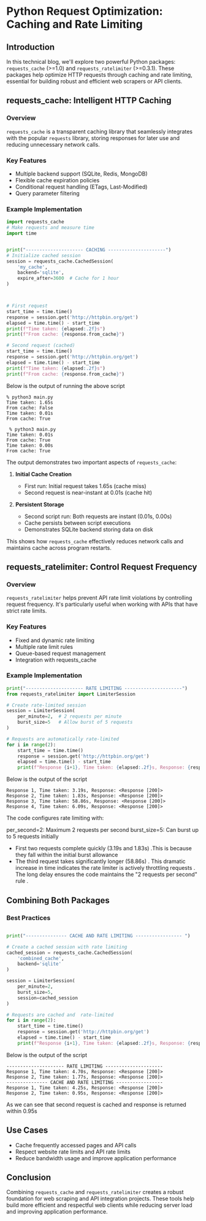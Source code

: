 # Python Request Optimization: Caching and Rate Limiting

## Introduction
In this technical blog, we'll explore two powerful Python packages: `requests_cache` (>=1.0) and `requests_ratelimiter` (>=0.3.1). These packages help optimize HTTP requests through caching and rate limiting, essential for building robust and efficient web scrapers or API clients.

## requests_cache: Intelligent HTTP Caching

### Overview
`requests_cache` is a transparent caching library that seamlessly integrates with the popular `requests` library, storing responses for later use and reducing unnecessary network calls.

### Key Features
- Multiple backend support (SQLite, Redis, MongoDB)
- Flexible cache expiration policies
- Conditional request handling (ETags, Last-Modified)
- Query parameter filtering

### Example Implementation
```python
import requests_cache
# Make requests and measure time
import time


print("--------------------- CACHING ---------------------")
# Initialize cached session
session = requests_cache.CachedSession(
    'my_cache',
    backend='sqlite',
    expire_after=3600  # Cache for 1 hour
)



# First request
start_time = time.time()
response = session.get('http://httpbin.org/get')
elapsed = time.time() - start_time
print(f"Time taken: {elapsed:.2f}s")
print(f"From cache: {response.from_cache}")

# Second request (cached)
start_time = time.time()
response = session.get('http://httpbin.org/get')
elapsed = time.time() - start_time
print(f"Time taken: {elapsed:.2f}s")
print(f"From cache: {response.from_cache}")

```

Below is the output of running the above script 


```
% python3 main.py
Time taken: 1.65s
From cache: False
Time taken: 0.01s
From cache: True

 % python3 main.py
Time taken: 0.01s
From cache: True
Time taken: 0.00s
From cache: True
```

The output demonstrates two important aspects of `requests_cache`:

1. **Initial Cache Creation**
    - First run: Initial request takes 1.65s (cache miss)
    - Second request is near-instant at 0.01s (cache hit)

2. **Persistent Storage**
    - Second script run: Both requests are instant (0.01s, 0.00s)
    - Cache persists between script executions
    - Demonstrates SQLite backend storing data on disk

This shows how `requests_cache` effectively reduces network calls and maintains cache across program restarts.



## requests_ratelimiter: Control Request Frequency

### Overview
`requests_ratelimiter` helps prevent API rate limit violations by controlling request frequency. It's particularly useful when working with APIs that have strict rate limits.

### Key Features
- Fixed and dynamic rate limiting
- Multiple rate limit rules
- Queue-based request management
- Integration with requests_cache

### Example Implementation
```python
print("--------------------- RATE LIMITING ---------------------")
from requests_ratelimiter import LimiterSession

# Create rate-limited session
session = LimiterSession(
    per_minute=2,  # 2 requests per minute
    burst_size=5   # Allow burst of 5 requests
)

# Requests are automatically rate-limited
for i in range(2):
    start_time = time.time()
    response = session.get('http://httpbin.org/get')
    elapsed = time.time() - start_time
    print(f"Response {i+1}, Time taken: {elapsed:.2f}s, Response: {response}")
```

Below is the output of the script

```
Response 1, Time taken: 3.19s, Response: <Response [200]>
Response 2, Time taken: 1.83s, Response: <Response [200]>
Response 3, Time taken: 58.86s, Response: <Response [200]>
Response 4, Time taken: 6.09s, Response: <Response [200]>
```

The code configures rate limiting with:

per_second=2: Maximum 2 requests per second
burst_size=5: Can burst up to 5 requests initially

- First two requests complete quickly (3.19s and 1.83s) .This is because they fall within the initial burst allowance
- The third request takes significantly longer (58.86s) . This dramatic increase in time indicates the rate limiter is actively throttling requests . The long delay ensures the code maintains the "2 requests per second" rule . 


## Combining Both Packages

### Best Practices
```python

print("--------------- CACHE AND RATE LIMITING ----------------- ")

# Create a cached session with rate limiting
cached_session = requests_cache.CachedSession(
    'combined_cache',
    backend='sqlite'
)

session = LimiterSession(
    per_minute=2,
    burst_size=5,
    session=cached_session
)

# Requests are cached and  rate-limited
for i in range(2):
    start_time = time.time()
    response = session.get('http://httpbin.org/get')
    elapsed = time.time() - start_time
    print(f"Response {i+1}, Time taken: {elapsed:.2f}s, Response: {response}")


```

Below is the output of the script

```
--------------------- RATE LIMITING ---------------------
Response 1, Time taken: 4.70s, Response: <Response [200]>
Response 2, Time taken: 1.77s, Response: <Response [200]>
--------------- CACHE AND RATE LIMITING ----------------- 
Response 1, Time taken: 4.25s, Response: <Response [200]>
Response 2, Time taken: 0.95s, Response: <Response [200]>
```

As we can see that second request is cached and response is returned within 0.95s


## Use Cases

   - Cache frequently accessed pages and API calls
   - Respect website rate limits and API rate limits 
   - Reduce bandwidth usage and improve application performance


## Conclusion
Combining `requests_cache` and `requests_ratelimiter` creates a robust foundation for web scraping and API integration projects. These tools help build more efficient and respectful web clients while reducing server load and improving application performance.